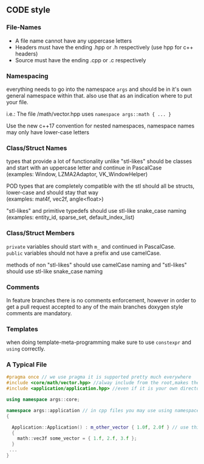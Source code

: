 ## CODE style

### File-Names
- A file name cannot have any uppercase letters
- Headers must have the ending .hpp or .h respectively (use hpp for c++ headers)
- Source must have the ending .cpp or .c respectively


### Namespacing

everything needs to go into the namespace `args` and should be in it's own general namespace within that. also use that as an indication where to put your file.

i.e.: The file /math/vector.hpp uses
`namespace args::math { ... }`

Use the new c++17 convention for nested namespaces, namespace names may only have lower-case letters

### Class/Struct Names

types that provide a lot of functionality unlike "stl-likes" should be classes and start with an uppercase letter and continue in PascalCase<br>
(examples: Window, LZMA2Adaptor, VK_WindowHelper)

POD types that are completely compatible with the stl should all be structs, lower-case and should stay that way<br>
(examples: mat4f, vec2f, angle<float\>)

"stl-likes" and primitive typedefs should use stl-like snake_case naming<br>
(examples: entity_id, sparse_set, default_index_list)

### Class/Struct Members
`private` variables should start with `m_` and continued in PascalCase.<br>
`public` variables should not have a prefix and use camelCase.

methods of non "stl-likes" should use camelCase naming and "stl-likes" should use stl-like snake_case naming

### Comments
In feature branches there is no comments enforcement, however in order to get a pull request accepted to any of the main branches doxygen style comments are mandatory.

### Templates
when doing template-meta-programming make sure to use `constexpr` and `using` correctly.

### A Typical File
```c++
#pragma once // we use pragma it is supported pretty much everywhere
#include <core/math/vector.hpp> //alway include from the root,makes the file more readable
#include <application/application.hpp> //even if it is your own directory

using namespace args::core;

namespace args::application // in cpp files you may use using namespace if you so desire
{

  Application::Application() : m_other_vector { 1.0f, 2.0f } // use this constructor syntax (it's faster)
  {
    math::vec3f some_vector = { 1.f, 2.f, 3.f };
  }
 ...
}
```
